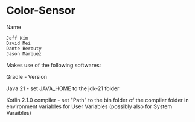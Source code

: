 # Color-Sensor
Name

    Jeff Kim
    David Mei
    Dante Berouty
    Jason Marquez

Makes use of the following softwares:

Gradle - Version

Java 21 - set JAVA_HOME to the jdk-21 folder

Kotlin 2.1.0 compiler - set "Path" to the bin folder of the compiler folder in environment variables for User Variables (possibly also for System Varaibles)
